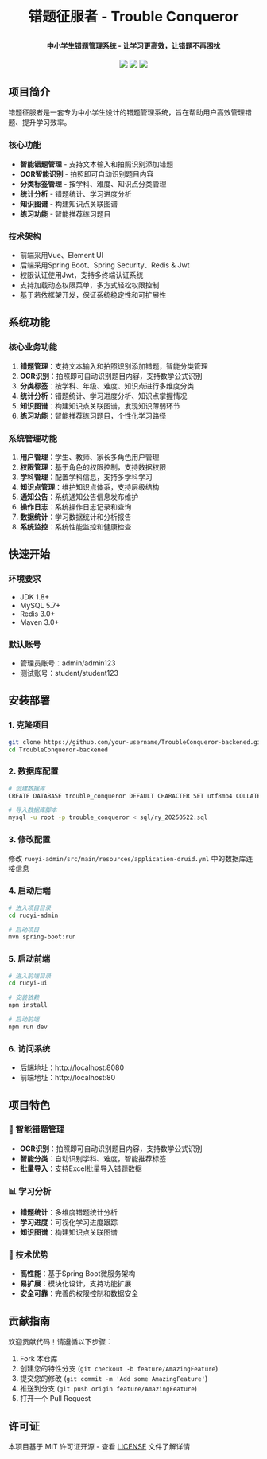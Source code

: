 <h1 align="center" style="margin: 30px 0 30px; font-weight: bold;">错题征服者 - Trouble Conqueror</h1>
<h4 align="center">中小学生错题管理系统 - 让学习更高效，让错题不再困扰</h4>
<p align="center">
	<a href="https://gitee.com/y_project/RuoYi-Vue/stargazers"><img src="https://gitee.com/y_project/RuoYi-Vue/badge/star.svg?theme=dark"></a>
	<a href="https://gitee.com/y_project/RuoYi-Vue"><img src="https://img.shields.io/badge/RuoYi-v3.9.0-brightgreen.svg"></a>
	<a href="https://gitee.com/y_project/RuoYi-Vue/blob/master/LICENSE"><img src="https://img.shields.io/github/license/mashape/apistatus.svg"></a>
</p>

## 项目简介

错题征服者是一套专为中小学生设计的错题管理系统，旨在帮助用户高效管理错题、提升学习效率。

### 核心功能
* **智能错题管理** - 支持文本输入和拍照识别添加错题
* **OCR智能识别** - 拍照即可自动识别题目内容
* **分类标签管理** - 按学科、难度、知识点分类管理
* **统计分析** - 错题统计、学习进度分析
* **知识图谱** - 构建知识点关联图谱
* **练习功能** - 智能推荐练习题目

### 技术架构
* 前端采用Vue、Element UI
* 后端采用Spring Boot、Spring Security、Redis & Jwt
* 权限认证使用Jwt，支持多终端认证系统
* 支持加载动态权限菜单，多方式轻松权限控制
* 基于若依框架开发，保证系统稳定性和可扩展性

## 系统功能

### 核心业务功能
1. **错题管理**：支持文本输入和拍照识别添加错题，智能分类管理
2. **OCR识别**：拍照即可自动识别题目内容，支持数学公式识别
3. **分类标签**：按学科、年级、难度、知识点进行多维度分类
4. **统计分析**：错题统计、学习进度分析、知识点掌握情况
5. **知识图谱**：构建知识点关联图谱，发现知识薄弱环节
6. **练习功能**：智能推荐练习题目，个性化学习路径

### 系统管理功能
1. **用户管理**：学生、教师、家长多角色用户管理
2. **权限管理**：基于角色的权限控制，支持数据权限
3. **学科管理**：配置学科信息，支持多学科学习
4. **知识点管理**：维护知识点体系，支持层级结构
5. **通知公告**：系统通知公告信息发布维护
6. **操作日志**：系统操作日志记录和查询
7. **数据统计**：学习数据统计和分析报告
8. **系统监控**：系统性能监控和健康检查

## 快速开始

### 环境要求
- JDK 1.8+
- MySQL 5.7+
- Redis 3.0+
- Maven 3.0+

### 默认账号
- 管理员账号：admin/admin123
- 测试账号：student/student123

## 安装部署

### 1. 克隆项目
```bash
git clone https://github.com/your-username/TroubleConqueror-backened.git
cd TroubleConqueror-backened
```

### 2. 数据库配置
```bash
# 创建数据库
CREATE DATABASE trouble_conqueror DEFAULT CHARACTER SET utf8mb4 COLLATE utf8mb4_unicode_ci;

# 导入数据库脚本
mysql -u root -p trouble_conqueror < sql/ry_20250522.sql
```

### 3. 修改配置
修改 `ruoyi-admin/src/main/resources/application-druid.yml` 中的数据库连接信息

### 4. 启动后端
```bash
# 进入项目目录
cd ruoyi-admin

# 启动项目
mvn spring-boot:run
```

### 5. 启动前端
```bash
# 进入前端目录
cd ruoyi-ui

# 安装依赖
npm install

# 启动前端
npm run dev
```

### 6. 访问系统
- 后端地址：http://localhost:8080
- 前端地址：http://localhost:80


## 项目特色

### 🎯 智能错题管理
- **OCR识别**：拍照即可自动识别题目内容，支持数学公式识别
- **智能分类**：自动识别学科、难度，智能推荐标签
- **批量导入**：支持Excel批量导入错题数据

### 📊 学习分析
- **错题统计**：多维度错题统计分析
- **学习进度**：可视化学习进度跟踪
- **知识图谱**：构建知识点关联图谱

### 🚀 技术优势
- **高性能**：基于Spring Boot微服务架构
- **易扩展**：模块化设计，支持功能扩展
- **安全可靠**：完善的权限控制和数据安全

## 贡献指南

欢迎贡献代码！请遵循以下步骤：

1. Fork 本仓库
2. 创建您的特性分支 (`git checkout -b feature/AmazingFeature`)
3. 提交您的修改 (`git commit -m 'Add some AmazingFeature'`)
4. 推送到分支 (`git push origin feature/AmazingFeature`)
5. 打开一个 Pull Request

## 许可证

本项目基于 MIT 许可证开源 - 查看 [LICENSE](LICENSE) 文件了解详情
